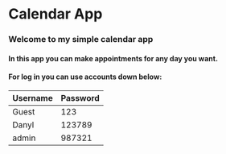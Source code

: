 # Calendar App

### Welcome to my simple calendar app
#### In this app you can make appointments for any day you want.
#### For log in you can use accounts down below: 
| Username | Password |
|----------|----------|
| Guest    | 123      |
| Danyl    | 123789   |
 | admin    | 987321   |